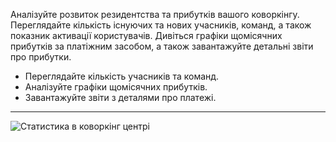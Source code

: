 Аналізуйте розвиток резидентства та прибутків вашого коворкінгу. Переглядайте кількість існуючих та нових учасників, команд, а також показник активації користувачів. Дивіться графіки щомісячних прибутків за платіжним засобом, а також завантажуйте детальні звіти про прибутки.

- Переглядайте кількість учасників та команд.
- Аналізуйте графіки щомісячних прибутків.
- Завантажуйте звіти з деталями про платежі.

---

![Статистика в коворкінг центрі](https://s3.ap-northeast-2.amazonaws.com/screenshot.andcards.com/andcards-statistics-main-light-en-1920-1200.png)
